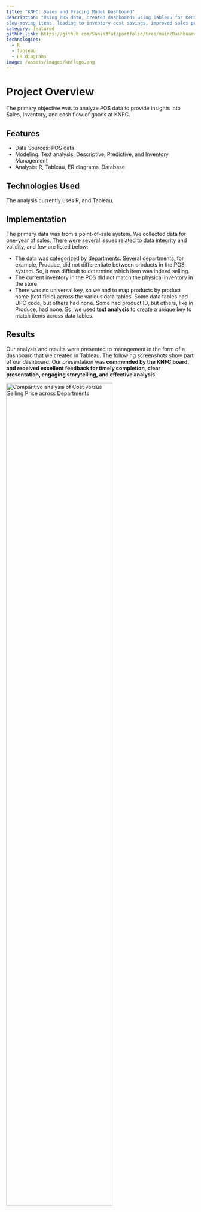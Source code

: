 ```yaml
---
title: "KNFC: Sales and Pricing Model Dashboard"
description: "Using POS data, created dashboards using Tableau for Kent Natural Food Cooperative (KNFC) that provided insights on top sellers and
slow-moving items, leading to inventory cost savings, improved sales predictions, and strategic enhancements. Inventory turn-overs were optimized, reducing holding and shortage costs, and achieved a profit of $16,279.88 in Packaged Goods through improved predictive algorithms for sales demand and inventory management."
category: featured
github_link: https://github.com/Sania3fat/portfolio/tree/main/Dashboard
technologies:
  - R
  - Tableau
  - ER diagrams
image: /assets/images/knflogo.png
---
```


# Project Overview
The primary objective was to analyze POS data to provide insights into Sales, Inventory, and cash flow of goods at KNFC.

## Features
- Data Sources: POS data
- Modeling: Text analysis, Descriptive, Predictive, and Inventory Management
- Analysis: R,  Tableau, ER diagrams, Database

## Technologies Used
The analysis currently uses R, and Tableau.

## Implementation
The primary data was from a point-of-sale system. We collected data for one-year of sales. There were several issues related to data integrity and validity, and few are listed below:

- The data was categorized by departments. Several departments, for example, Produce, did not differentiate between products in the POS system. So, it was difficult to determine which item was indeed selling.
- The current inventory in the POS did not match the physical inventory in the store
- There was no universal key, so we had to map products by product name (text field) across the various data tables. Some data tables had UPC code, but others had none. Some had product ID, but others, like in Produce, had none. So, we used **text analysis** to create a unique key to match items across data tables. 

## Results

Our analysis and results were presented to management in the form of a dashboard that we created in Tableau. The following screenshots show part of our dashboard. Our presentation was **commended by the KNFC board, and received excellent feedback for timely completion, clear presentation, engaging
storytelling, and effective analysis.**

<img src="https://github.com/user-attachments/assets/322789b3-ae8b-4273-96ef-d55f59fc97a3" alt="Comparitive analysis of Cost versus Selling Price across Departments" style="width:75%; height:auto;">

<img src="https://github.com/user-attachments/assets/829a59fc-b2f6-4b8e-a832-1a9eec3f67a8" alt="Inventory Optimization" style="width:75%; height:auto;">

<img src="https://github.com/user-attachments/assets/58d6ded4-c9fb-4f24-94f1-a64eb0e6b4b3" alt="Inventory Optimization cont." style="width:75%; height:auto;">



## Future Improvements

We are currently in the process of implementing some of our recommendations at KNFC.


